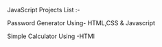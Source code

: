 JavaScript Projects List :-

Password Generator Using- HTML,CSS & Javascript

Simple Calculator Using -HTMl
